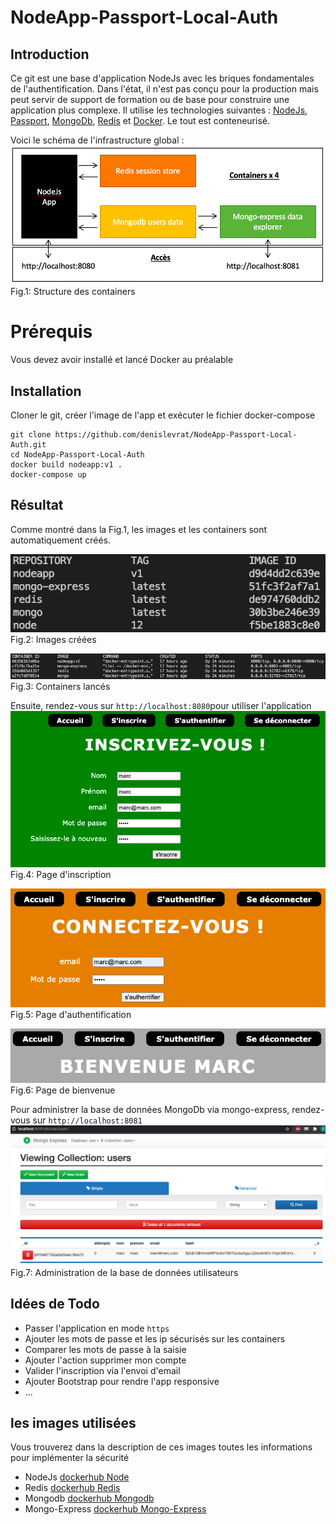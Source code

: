 # NodeApp-Passport-Local-Auth
## Introduction
Ce git est une base d'application NodeJs avec les briques fondamentales de l'authentification.
Dans l'état, il n'est pas conçu pour la production mais peut servir de support de formation ou de base pour construire une application plus complexe.
Il utilise les technologies suivantes : [NodeJs](https://nodejs.org/), [Passport](http://www.passportjs.org/), [MongoDb](https://www.mongodb.com/), [Redis](https://redis.io/) et [Docker](https://www.docker.com/). Le tout est conteneurisé.

Voici le schéma de l'infrastructure global :
![containers structure](https://github.com/denislevrat/NodeApp-Passport-Local-Auth/blob/master/docs/NodeappStructure.png)  
Fig.1: Structure des containers

# Prérequis
Vous devez avoir installé et lancé Docker au préalable

## Installation
Cloner le git, créer l'image de l'app et exécuter le fichier docker-compose
```
git clone https://github.com/denislevrat/NodeApp-Passport-Local-Auth.git
cd NodeApp-Passport-Local-Auth
docker build nodeapp:v1 .
docker-compose up
```

## Résultat
Comme montré dans la Fig.1, les images et les containers sont automatiquement créés.

![docker images screenshot](https://github.com/denislevrat/NodeApp-Passport-Local-Auth/blob/master/docs/DockerImagesScSht.png)  
Fig.2: Images créées

![docker containers screenshot](https://github.com/denislevrat/NodeApp-Passport-Local-Auth/blob/master/docs/containerListScSht.png)  
Fig.3: Containers lancés

Ensuite, rendez-vous sur `http://localhost:8080`pour utiliser l'application
![singup page](https://github.com/denislevrat/NodeApp-Passport-Local-Auth/blob/master/docs/inscritptionScSht.png)  
Fig.4: Page d'inscription

![page d'authentification](https://github.com/denislevrat/NodeApp-Passport-Local-Auth/blob/master/docs/authentificationScSht.png)  
Fig.5: Page d'authentification

![page greatings](https://github.com/denislevrat/NodeApp-Passport-Local-Auth/blob/master/docs/greatingsScSht.png)  
Fig.6: Page de bienvenue

Pour administrer la base de données MongoDb via mongo-express, rendez-vous sur `http://localhost:8081`
![mongo-express administration](https://github.com/denislevrat/NodeApp-Passport-Local-Auth/blob/master/docs/mongoExpressScSht.png)  
Fig.7: Administration de la base de données utilisateurs

## Idées de Todo
* Passer l'application en mode `https`
* Ajouter les mots de passe et les ip sécurisés sur les containers
* Comparer les mots de passe à la saisie
* Ajouter l'action supprimer mon compte
* Valider l'inscription via l'envoi d'email
* Ajouter Bootstrap pour rendre l'app responsive
* ...

## les images utilisées
Vous trouverez dans la description de ces images toutes les informations pour implémenter la sécurité
* NodeJs [dockerhub Node](https://hub.docker.com/_/node)
* Redis [dockerhub Redis](https://hub.docker.com/_/redis)
* Mongodb [dockerhub Mongodb](https://hub.docker.com/_/mongo)
* Mongo-Express [dockerhub Mongo-Express](https://hub.docker.com/_/mongo-express)


